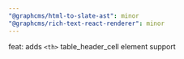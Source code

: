 ```yaml
---
"@graphcms/html-to-slate-ast": minor
"@graphcms/rich-text-react-renderer": minor
---
```


feat: adds `<th>` table_header_cell element support

